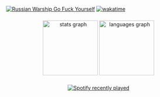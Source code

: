 [![Russian Warship Go Fuck Yourself](https://raw.githubusercontent.com/vshymanskyy/StandWithUkraine/main/badges/RussianWarship.svg)](https://stand-with-ukraine.pp.ua)
[![wakatime](https://wakatime.com/badge/user/018d003a-14da-4d91-b5c2-d25a9c9cfebe.svg)](https://wakatime.com/@018d003a-14da-4d91-b5c2-d25a9c9cfebe)
###

<div align="center">
  <img src="https://github-readme-stats.vercel.app/api?username=Wonkiest29&hide_title=false&hide_rank=false&show_icons=true&include_all_commits=true&count_private=true&disable_animations=false&theme=dracula&locale=en&hide_border=false" height="150" alt="stats graph"  />
  <img src="https://github-readme-stats.vercel.app/api/top-langs?username=Wonkiest29&locale=en&hide_title=false&layout=compact&card_width=320&langs_count=5&theme=dracula&hide_border=false" height="150" alt="languages graph"  />
</div>

###



###

<div align="center">
  <a href="https://open.spotify.com/user/31wobw3rafblaqki4p7b6q4zx3mi">
    <img src="https://spotify-recently-played-readme.vercel.app/api?user=31wobw3rafblaqki4p7b6q4zx3mi&count=3" alt="Spotify recently played"  />
  </a>
</div>


